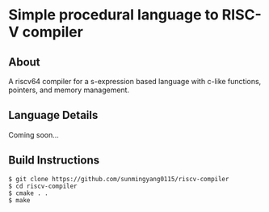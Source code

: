 # Simple procedural language to RISC-V compiler

## About
A riscv64 compiler for a s-expression based language with c-like functions, pointers, and memory management. 

## Language Details
Coming soon...

## Build Instructions
    $ git clone https://github.com/sunmingyang0115/riscv-compiler
    $ cd riscv-compiler
    $ cmake . .  
    $ make
